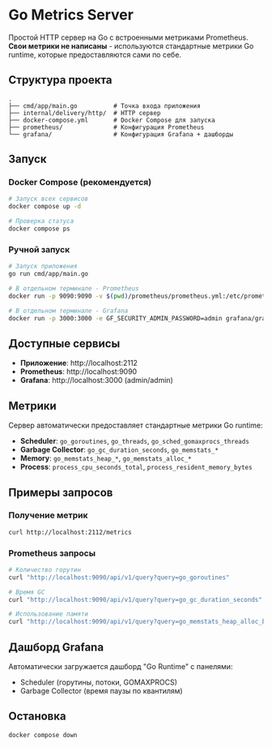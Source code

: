 # Go Metrics Server

Простой HTTP сервер на Go с встроенными метриками Prometheus. **Свои метрики не написаны** - используются стандартные метрики Go runtime, которые предоставляются сами по себе.

## Структура проекта

```
.
├── cmd/app/main.go          # Точка входа приложения
├── internal/delivery/http/  # HTTP сервер
├── docker-compose.yml       # Docker Compose для запуска
├── prometheus/              # Конфигурация Prometheus
└── grafana/                 # Конфигурация Grafana + дашборды
```

## Запуск

### Docker Compose (рекомендуется)

```bash
# Запуск всех сервисов
docker compose up -d

# Проверка статуса
docker compose ps
```

### Ручной запуск

```bash
# Запуск приложения
go run cmd/app/main.go

# В отдельном терминале - Prometheus
docker run -p 9090:9090 -v $(pwd)/prometheus/prometheus.yml:/etc/prometheus/prometheus.yml prom/prometheus

# В отдельном терминале - Grafana
docker run -p 3000:3000 -e GF_SECURITY_ADMIN_PASSWORD=admin grafana/grafana
```

## Доступные сервисы

- **Приложение**: http://localhost:2112
- **Prometheus**: http://localhost:9090
- **Grafana**: http://localhost:3000 (admin/admin)

## Метрики

Сервер автоматически предоставляет стандартные метрики Go runtime:

- **Scheduler**: `go_goroutines`, `go_threads`, `go_sched_gomaxprocs_threads`
- **Garbage Collector**: `go_gc_duration_seconds`, `go_memstats_*`
- **Memory**: `go_memstats_heap_*`, `go_memstats_alloc_*`
- **Process**: `process_cpu_seconds_total`, `process_resident_memory_bytes`

## Примеры запросов

### Получение метрик
```bash
curl http://localhost:2112/metrics
```

### Prometheus запросы
```bash
# Количество горутин
curl "http://localhost:9090/api/v1/query?query=go_goroutines"

# Время GC
curl "http://localhost:9090/api/v1/query?query=go_gc_duration_seconds"

# Использование памяти
curl "http://localhost:9090/api/v1/query?query=go_memstats_heap_alloc_bytes"
```

## Дашборд Grafana

Автоматически загружается дашборд "Go Runtime" с панелями:
- Scheduler (горутины, потоки, GOMAXPROCS)
- Garbage Collector (время паузы по квантилям)

## Остановка

```bash
docker compose down
```

